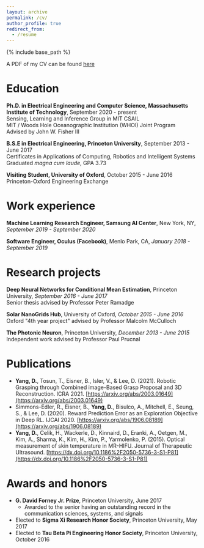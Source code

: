 ```yaml
---
layout: archive
permalink: /cv/
author_profile: true
redirect_from:
  - /resume
---
```


{% include base_path %}

A PDF of my CV can be found [here](https://drive.google.com/file/d/1LedvDs3hKq6c-TE_73zCfte-vFLLgmGW/view?usp=sharing)

# Education
**Ph.D. in Electrical Engineering and Computer Science, Massachusetts Institute of Technology**, September 2020 - present  
Sensing, Learning and Inference Group in MIT CSAIL  
MIT / Woods Hole Oceanographic Institution (WHOI) Joint Program  
Advised by John W. Fisher III  

**B.S.E in Electrical Engineering, Princeton University**, September 2013 - June 2017  
Certificates in Applications of Computing, Robotics and Intelligent Systems  
Graduated *magna cum laude*, GPA 3.73

**Visiting Student, University of Oxford**, October 2015 - June 2016  
Princeton-Oxford Engineering Exchange


# Work experience
**Machine Learning Research Engineer, Samsung AI Center**, New York, NY, *September 2019 - September 2020*

**Software Engineer, Oculus (Facebook)**, Menlo Park, CA, *January 2018 - September 2019*

# Research projects
**Deep Neural Networks for Conditional Mean Estimation**, Princeton University, *September 2016 - June 2017*  
Senior thesis advised by Professor Peter Ramadge

**Solar NanoGrids Hub**, University of Oxford, *October 2015 - June 2016*  
Oxford "4th year project" advised by Professor Malcolm McCulloch

**The Photonic Neuron**, Princeton University, *December 2013 - June 2015*  
Independent work advised by Professor Paul Prucnal


# Publications
* **Yang, D.**, Tosun, T., Eisner, B., Isler, V., & Lee, D. (2021). Robotic Grasping through Combined image-Based Grasp Proposal and 3D Reconstruction. ICRA 2021. [https://arxiv.org/abs/2003.01649](https://arxiv.org/abs/2003.01649)
* Simmons-Edler, R., Eisner, B., **Yang, D.**, Bisulco, A., Mitchell, E., Seung, S., & Lee, D. (2020). Reward Prediction Error as an Exploration Objective in Deep RL. IJCAI 2020. [https://arxiv.org/abs/1906.08189](https://arxiv.org/abs/1906.08189)
* **Yang, D.**, Celik, H., Wackerle, D., Kinnaird, D., Eranki, A., Oetgen, M., Kim, A., Sharma, K., Kim, H., Kim, P., Yarmolenko, P. (2015). Optical measurement of skin temperature in MR-HIFU. Journal of Therapeutic Ultrasound. [https://dx.doi.org/10.1186%2F2050-5736-3-S1-P81](https://dx.doi.org/10.1186%2F2050-5736-3-S1-P81)  

# Awards and honors
* **G. David Forney Jr. Prize**, Princeton University, June 2017
  * Awarded to the senior having an outstanding record in the communication
sciences, systems, and signals
* Elected to **Sigma Xi Research Honor Society**, Princeton University, May 2017
* Elected to **Tau Beta Pi Engineering Honor Society**, Princeton University, October 2016
